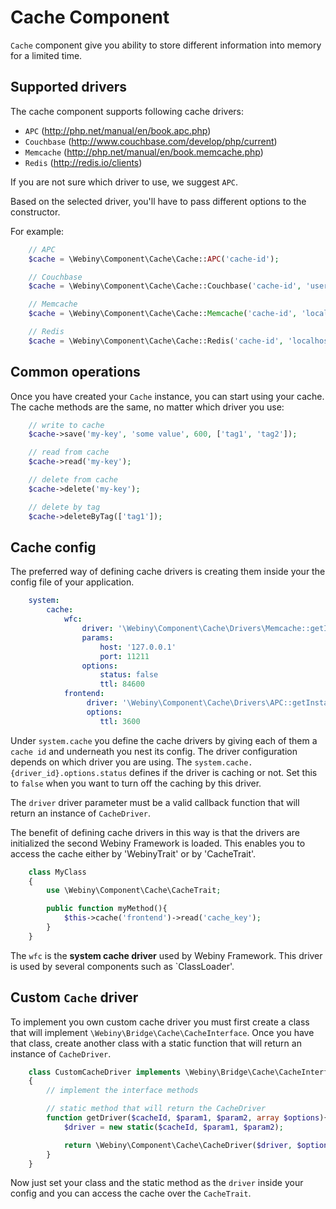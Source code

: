 Cache Component
===============
`Cache` component give you ability to store different information into memory for a limited time.

## Supported drivers

The cache component supports following cache drivers:
* `APC` (http://php.net/manual/en/book.apc.php)
* `Couchbase` (http://www.couchbase.com/develop/php/current)
* `Memcache` (http://php.net/manual/en/book.memcache.php)
* `Redis` (http://redis.io/clients)

If you are not sure which driver to use, we suggest `APC`.

Based on the selected driver, you'll have to pass different options to the constructor.

For example:

```php
    // APC
    $cache = \Webiny\Component\Cache\Cache::APC('cache-id');

    // Couchbase
    $cache = \Webiny\Component\Cache\Cache::Couchbase('cache-id', 'username', 'password', 'bucket', '127.0.0.1:8091');

    // Memcache
    $cache = \Webiny\Component\Cache\Cache::Memcache('cache-id', 'localhost', 11211);

    // Redis
    $cache = \Webiny\Component\Cache\Cache::Redis('cache-id', 'localhost', 6379);
```

## Common operations

Once you have created your `Cache` instance, you can start using your cache.
The cache methods are the same, no matter which driver you use:

```php
    // write to cache
    $cache->save('my-key', 'some value', 600, ['tag1', 'tag2']);

    // read from cache
    $cache->read('my-key');

    // delete from cache
    $cache->delete('my-key');

    // delete by tag
    $cache->deleteByTag(['tag1']);
```

## Cache config

The preferred way of defining cache drivers is creating them inside your the config file of your application.

```yaml
    system:
        cache:
            wfc:
                driver: '\Webiny\Component\Cache\Drivers\Memcache::getInstance'
                params:
                    host: '127.0.0.1'
                    port: 11211
                options:
                    status: false
                    ttl: 84600
            frontend:
                 driver: '\Webiny\Component\Cache\Drivers\APC::getInstance'
                 options:
                    ttl: 3600
```

Under `system.cache` you define the cache drivers by giving each of them a `cache id` and underneath you nest its config.
The driver configuration depends on which driver you are using.
The `system.cache.{driver_id}.options.status` defines if the driver is caching or not. Set this to `false` when you want
to turn off the caching by this driver.

The `driver` driver parameter must be a valid callback function that will return an instance of `CacheDriver`.

The benefit of defining cache drivers in this way is that the drivers are initialized the second Webiny Framework is loaded.
This enables you to access the cache either by 'WebinyTrait' or by 'CacheTrait'.

```php
    class MyClass
    {
        use \Webiny\Component\Cache\CacheTrait;

        public function myMethod(){
            $this->cache('frontend')->read('cache_key');
        }
    }
```

The `wfc` is the **system cache driver** used by Webiny Framework. This driver is used by several components such as `ClassLoader'.

## Custom `Cache` driver

To implement you own custom cache driver you must first create a class that will implement `\Webiny\Bridge\Cache\CacheInterface`.
Once you have that class, create another class with a static function that will return an instance of `CacheDriver`.

```php
    class CustomCacheDriver implements \Webiny\Bridge\Cache\CacheInterface
    {
        // implement the interface methods

        // static method that will return the CacheDriver
        function getDriver($cacheId, $param1, $param2, array $options){
            $driver = new static($cacheId, $param1, $param2);

            return \Webiny\Component\Cache\CacheDriver($driver, $options);
        }
    }
```

Now just set your class and the static method as the `driver` inside your config and you can access the cache
over the `CacheTrait`.

